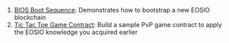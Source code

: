 1. [BIOS Boot Sequence](bios-boot-sequence.md): Demonstrates how to bootstrap a new EOSIO blockchain
2. [Tic Tac Toe Game Contract](tic-tac-toe-game-contract.md): Build a sample PvP game contract to apply the EOSIO knowledge you acquired earlier
